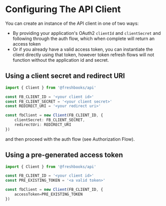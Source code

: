 # Configuring The API Client

You can create an instance of the API client in one of two ways:

- By providing your application's OAuth2 `clientId` and `clientSecret` and following through the auth flow, which when
  complete will return an access token
- Or if you already have a valid access token, you can instantiate the client directly using that token, however token
  refresh flows will not function without the application id and secret.

## Using a client secret and redirect URI

```typescript
import { Client } from '@freshbooks/api'

const FB_CLIENT_ID = '<your client id>'
const FB_CLIENT_SECRET = '<your client secret>'
const REDIRECT_URI = '<your redirect uri>'

const fbClient = new Client(FB_CLIENT_ID, {
    clientSecret: FB_CLIENT_SECRET,
    redirectUri: REDIRECT_URI
})
```

and then proceed with the auth flow (see Authorization Flow).

## Using a pre-generated access token

```typescript
import { Client } from '@freshbooks/api'

const FB_CLIENT_ID = '<your client id>'
const PRE_EXISTING_TOKEN = '<a valid token>'

const fbClient = new Client(FB_CLIENT_ID, {
    accessToken=PRE_EXISTING_TOKEN
})
```
